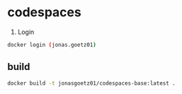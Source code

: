 # codespaces

1. Login
```sh
docker login (jonas.goetz01)
```

## build
```sh
docker build -t jonasgoetz01/codespaces-base:latest .
```